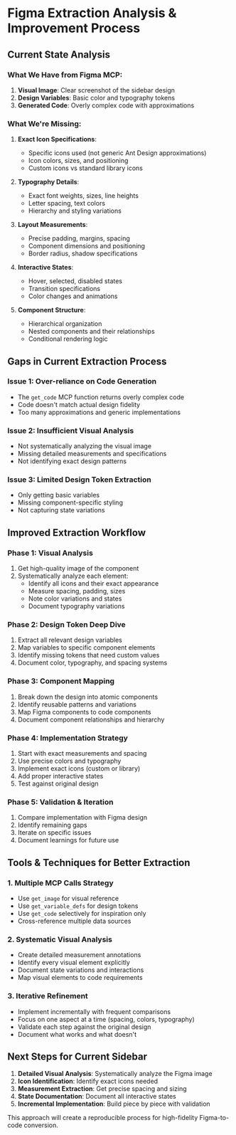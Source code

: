 # Figma Extraction Analysis & Improvement Process

## Current State Analysis

### What We Have from Figma MCP:
1. **Visual Image**: Clear screenshot of the sidebar design
2. **Design Variables**: Basic color and typography tokens
3. **Generated Code**: Overly complex code with approximations

### What We're Missing:
1. **Exact Icon Specifications**: 
   - Specific icons used (not generic Ant Design approximations)
   - Icon colors, sizes, and positioning
   - Custom icons vs standard library icons

2. **Typography Details**:
   - Exact font weights, sizes, line heights
   - Letter spacing, text colors
   - Hierarchy and styling variations

3. **Layout Measurements**:
   - Precise padding, margins, spacing
   - Component dimensions and positioning
   - Border radius, shadow specifications

4. **Interactive States**:
   - Hover, selected, disabled states
   - Transition specifications
   - Color changes and animations

5. **Component Structure**:
   - Hierarchical organization
   - Nested components and their relationships
   - Conditional rendering logic

## Gaps in Current Extraction Process

### Issue 1: Over-reliance on Code Generation
- The `get_code` MCP function returns overly complex code
- Code doesn't match actual design fidelity
- Too many approximations and generic implementations

### Issue 2: Insufficient Visual Analysis
- Not systematically analyzing the visual image
- Missing detailed measurements and specifications
- Not identifying exact design patterns

### Issue 3: Limited Design Token Extraction
- Only getting basic variables
- Missing component-specific styling
- Not capturing state variations

## Improved Extraction Workflow

### Phase 1: Visual Analysis
1. Get high-quality image of the component
2. Systematically analyze each element:
   - Identify all icons and their exact appearance
   - Measure spacing, padding, sizes
   - Note color variations and states
   - Document typography variations

### Phase 2: Design Token Deep Dive
1. Extract all relevant design variables
2. Map variables to specific component elements
3. Identify missing tokens that need custom values
4. Document color, typography, and spacing systems

### Phase 3: Component Mapping
1. Break down the design into atomic components
2. Identify reusable patterns and variations
3. Map Figma components to code components
4. Document component relationships and hierarchy

### Phase 4: Implementation Strategy
1. Start with exact measurements and spacing
2. Use precise colors and typography
3. Implement exact icons (custom or library)
4. Add proper interactive states
5. Test against original design

### Phase 5: Validation & Iteration
1. Compare implementation with Figma design
2. Identify remaining gaps
3. Iterate on specific issues
4. Document learnings for future use

## Tools & Techniques for Better Extraction

### 1. Multiple MCP Calls Strategy
- Use `get_image` for visual reference
- Use `get_variable_defs` for design tokens  
- Use `get_code` selectively for inspiration only
- Cross-reference multiple data sources

### 2. Systematic Visual Analysis
- Create detailed measurement annotations
- Identify every visual element explicitly
- Document state variations and interactions
- Map visual elements to code requirements

### 3. Iterative Refinement
- Implement incrementally with frequent comparisons
- Focus on one aspect at a time (spacing, colors, typography)
- Validate each step against the original design
- Document what works and what doesn't

## Next Steps for Current Sidebar

1. **Detailed Visual Analysis**: Systematically analyze the Figma image
2. **Icon Identification**: Identify exact icons needed
3. **Measurement Extraction**: Get precise spacing and sizing
4. **State Documentation**: Document all interactive states
5. **Incremental Implementation**: Build piece by piece with validation

This approach will create a reproducible process for high-fidelity Figma-to-code conversion.